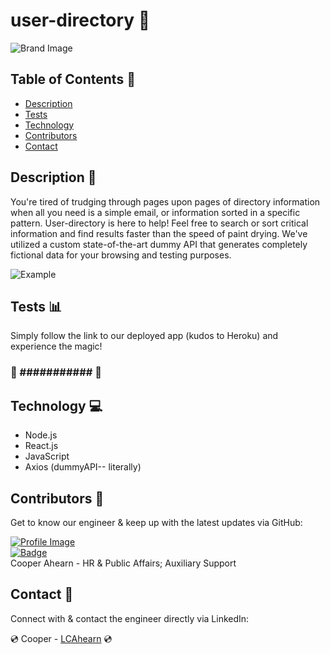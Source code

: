 # user-directory :busts_in_silhouette:

![Brand Image](####)

## Table of Contents :file_folder:
- [Description](#description)
- [Tests](#tests)
- [Technology](#technology)
- [Contributors](#contributors)
- [Contact](#contact)

## Description :book:
  You're tired of trudging through pages upon pages of directory information when all you need is a simple email, or information sorted in a specific pattern. User-directory is here to help! Feel free to search or sort critical information and find results faster than the speed of paint drying. We've utilized a custom state-of-the-art dummy API that generates completely fictional data for your browsing and testing purposes. 

![Example](./public/assets/image/budget_list.PNG)

## Tests :bar_chart:
Simply follow the link to our deployed app (kudos to Heroku) and experience the magic!

### :calendar: ########### :runner:

## Technology :computer:

- Node.js
- React.js
- JavaScript
- Axios (dummyAPI-- literally)

## Contributors :milky_way:

Get to know our engineer & keep up with the latest updates via GitHub:

<a href="https://github.com/94Cooper94">![Profile Image](https://github.com/94Cooper94.png?size=50)</a><br>
<a href="https://github.com/94Cooper94">![Badge](https://img.shields.io/badge/Github-94Cooper94-4cbbb9)</a>
<br>
Cooper Ahearn - HR & Public Affairs; Auxiliary Support

## Contact :email:

Connect with & contact the engineer directly via LinkedIn:

:cd: Cooper - <a href="https://www.linkedin.com/in/lcahearn/">LCAhearn</a> :cd:<br>